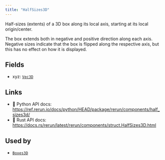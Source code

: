 ```yaml
---
title: "HalfSizes3D"
---
```


Half-sizes (extents) of a 3D box along its local axis, starting at its local origin/center.

The box extends both in negative and positive direction along each axis.
Negative sizes indicate that the box is flipped along the respective axis, but this has no effect on how it is displayed.

## Fields

* xyz: [`Vec3D`](../datatypes/vec3d.md)

## Links
 * 🐍 Python API docs: https://ref.rerun.io/docs/python/HEAD/package/rerun/components/half_sizes3d/
 * 🦀 Rust API docs: https://docs.rs/rerun/latest/rerun/components/struct.HalfSizes3D.html


## Used by

* [`Boxes3D`](../archetypes/boxes3d.md)
